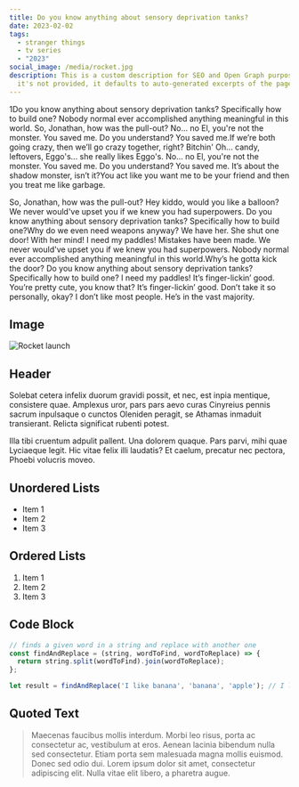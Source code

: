 ```yaml
---
title: Do you know anything about sensory deprivation tanks?
date: 2023-02-02
tags:
  - stranger things
  - tv series
  - "2023"
social_image: /media/rocket.jpg
description: This is a custom description for SEO and Open Graph purposes. If
  it's not provided, it defaults to auto-generated excerpts of the page content.
---
```


1Do you know anything about sensory deprivation tanks? Specifically how to build one? Nobody normal ever accomplished anything meaningful in this world. So, Jonathan, how was the pull-out? No... no El, you're not the monster. You saved me. Do you understand? You saved me.If we’re both going crazy, then we’ll go crazy together, right? Bitchin' Oh... candy, leftovers, Eggo's... she really likes Eggo's. No... no El, you're not the monster. You saved me. Do you understand? You saved me. It’s about the shadow monster, isn’t it?You act like you want me to be your friend and then you treat me like garbage.

So, Jonathan, how was the pull-out? Hey kiddo, would you like a balloon? We never would've upset you if we knew you had superpowers. Do you know anything about sensory deprivation tanks? Specifically how to build one?Why do we even need weapons anyway? We have her. She shut one door! With her mind! I need my paddles! Mistakes have been made. We never would've upset you if we knew you had superpowers. Nobody normal ever accomplished anything meaningful in this world.Why’s he gotta kick the door? Do you know anything about sensory deprivation tanks? Specifically how to build one? I need my paddles! It’s finger-lickin’ good. You’re pretty cute, you know that? It’s finger-lickin’ good. Don’t take it so personally, okay? I don’t like most people. He’s in the vast majority.

## Image

![Rocket launch](/media/rocket.jpg)

## Header

Solebat cetera infelix duorum gravidi possit, et nec, est inpia mentique, consistere quae. Amplexus uror, pars pars aevo curas Cinyreius
pennis sacrum inpulsaque o cunctos Oleniden peragit, se Athamas inmaduit
transierant. Relicta significat rubenti potest.

Illa tibi cruentum adpulit pallent. Una dolorem quaque. Pars parvi, mihi quae
Lyciaeque legit. Hic vitae felix illi laudatis? Et caelum, precatur nec pectora,
Phoebi volucris moveo.

## Unordered Lists

- Item 1
- Item 2
- Item 3

## Ordered Lists

1. Item 1
2. Item 2
3. Item 3

## Code Block

```javascript
// finds a given word in a string and replace with another one
const findAndReplace = (string, wordToFind, wordToReplace) => {
  return string.split(wordToFind).join(wordToReplace);
};

let result = findAndReplace('I like banana', 'banana', 'apple'); // I like apple
```

## Quoted Text

> Maecenas faucibus mollis interdum. Morbi leo risus, porta ac consectetur ac, vestibulum at eros. Aenean lacinia bibendum nulla sed consectetur. Etiam porta sem malesuada magna mollis euismod. Donec sed odio dui. Lorem ipsum dolor sit amet, consectetur adipiscing elit. Nulla vitae elit libero, a pharetra augue.
